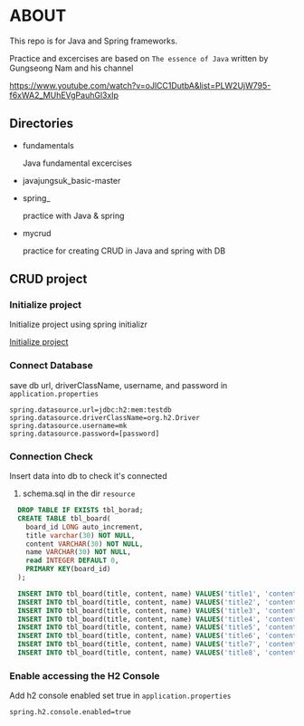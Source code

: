 # ABOUT

This repo is for Java and Spring frameworks.

Practice and excercises are based on `The essence of Java` written by Gungseong Nam and his channel

https://www.youtube.com/watch?v=oJlCC1DutbA&list=PLW2UjW795-f6xWA2_MUhEVgPauhGl3xIp

## Directories

* fundamentals

  Java fundamental excercises

* javajungsuk_basic-master

* spring_

  practice with Java & spring

* mycrud

  practice for creating CRUD in Java and spring with DB


## CRUD project

### Initialize project

Initialize project using spring initializr

[Initialize project](_docs/java_crud_init.jpg)

### Connect Database

save db url, driverClassName, username, and password in `application.properties`

```properties
spring.datasource.url=jdbc:h2:mem:testdb
spring.datasource.driverClassName=org.h2.Driver
spring.datasource.username=mk
spring.datasource.password=[password]
```

### Connection Check

Insert data into db to check it's connected

1. schema.sql in the dir `resource`

```sql
  DROP TABLE IF EXISTS tbl_borad;
  CREATE TABLE tbl_board(
    board_id LONG auto_increment,
    title varchar(30) NOT NULL,
    content VARCHAR(30) NOT NULL,
    name VARCHAR(30) NOT NULL,
    read INTEGER DEFAULT 0,
    PRIMARY KEY(board_id)
  );

  INSERT INTO tbl_board(title, content, name) VALUES('title1', 'content1', 'name1');
  INSERT INTO tbl_board(title, content, name) VALUES('title2', 'content2', 'name2');
  INSERT INTO tbl_board(title, content, name) VALUES('title3', 'content3', 'name3');
  INSERT INTO tbl_board(title, content, name) VALUES('title4', 'content4', 'name4');
  INSERT INTO tbl_board(title, content, name) VALUES('title5', 'content5', 'name5');
  INSERT INTO tbl_board(title, content, name) VALUES('title6', 'content6', 'name6');
  INSERT INTO tbl_board(title, content, name) VALUES('title7', 'content7', 'name7');
  INSERT INTO tbl_board(title, content, name) VALUES('title8', 'content8', 'name8');

```

### Enable accessing the H2 Console

Add h2 console enabled set true in `application.properties`
```properties
spring.h2.console.enabled=true
```

